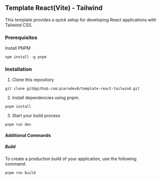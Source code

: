 ## Template React(Vite) - Tailwind

This template provides a quick setup for developing React applications with Tailwind CSS.

### Prerequisitos

Install PNPM
```
npm install -g pnpm
```

### Installation

1. Clone this repository
```
git clone git@github.com:pierodev0/template-react-tailwind.git
```

2. Install dependencies using pnpm.
```
pnpm install
```

3. Start your build process
```
pnpm run dev
```

#### Additional Commands
##### Build
To create a production build of your application, use the following command:

```
pnpm run build
```
